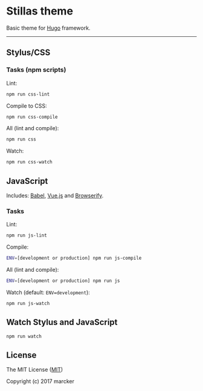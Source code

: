 # Stillas theme

Basic theme for [Hugo](https://gohugo.io/) framework.

---

## Stylus/CSS

### Tasks (npm scripts)

Lint:

```bash
npm run css-lint
```

Compile to CSS:

```bash
npm run css-compile
```

All (lint and compile):

```bash
npm run css
```

Watch:

```bash
npm run css-watch
```

## JavaScript

Includes: [Babel](https://babeljs.io/), [Vue.js](https://vuejs.org/) and [Browserify](https://browserify.org/).

### Tasks

Lint:

```bash
npm run js-lint
```

Compile:

```bash
ENV=[development or production] npm run js-compile
```

All (lint and compile):

```bash
ENV=[development or production] npm run js
```

Watch (default: `ENV=development`):

```bash
npm run js-watch
```

## Watch Stylus and JavaScript

```bash
npm run watch
```

## License

The MIT License ([MIT](https://github.com/stillas/theme/blob/development/license.md))

Copyright (c) 2017 marcker
